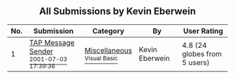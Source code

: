 ﻿<div align="center">

## All Submissions by Kevin Eberwein

</div>

No.  | Submission | Category | By   | User Rating
---- | ---------- | -------- | ---- | -----------
1 | [TAP Message Sender<br /><sup>2001-07-03 17:39:36</sup>](https://github.com/Planet-Source-Code/kevin-eberwein-tap-message-sender__1-24719) | [Miscellaneous<br /><sup>Visual Basic</sup>](../ByCategory/miscellaneous__1-1.md) | Kevin Eberwein | 4.8 (24 globes from 5 users)
